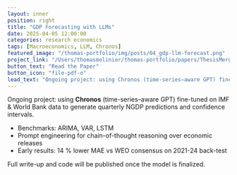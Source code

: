 ```yaml
---
layout: inner
position: right
title: "GDP Forecasting with LLMs"
date: 2025-04-05 12:00:00
categories: research economics
tags: [Macroeconomics, LLM, Chronos]
featured_image: "/thomas-portfolio/img/posts/04_gdp-llm-forecast.png"
project_link: "/Users/thomasmolinier/thomas-portfolio/papers/ThesisMerged-7.pdf"
button_text: "Read the Paper"
button_icon: "file-pdf-o"
lead_text: "Ongoing project: using Chronos (time-series–aware GPT) fine-tuned on IMF & World Bank data to generate quarterly NGDP predictions and confidence intervals."
---
```


Ongoing project: using **Chronos** (time-series–aware GPT) fine-tuned on IMF & World Bank data to generate quarterly NGDP predictions and confidence intervals.  

* Benchmarks: ARIMA, VAR, LSTM  
* Prompt engineering for chain-of-thought reasoning over economic releases  
* Early results: 14 % lower MAE vs WEO consensus on 2021-24 back-test

Full write-up and code will be published once the model is finalized.